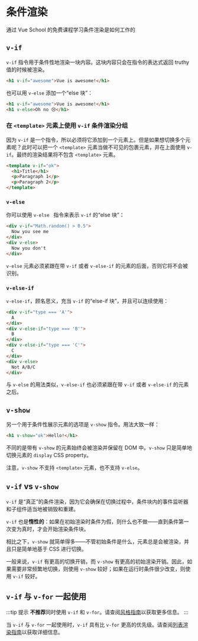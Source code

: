 # 条件渲染

<VideoLesson href="https://vueschool.io/lessons/conditional-rendering-in-vue-3?friend=vuejs" title="在 Vue School 上学习条件渲染是如何工作的">通过 Vue School 的免费课程学习条件渲染是如何工作的</VideoLesson>

## `v-if`

`v-if` 指令用于条件性地渲染一块内容。这块内容只会在指令的表达式返回 truthy 值的时候被渲染。

```html
<h1 v-if="awesome">Vue is awesome!</h1>
```

也可以用 `v-else` 添加一个“else 块”：

```html
<h1 v-if="awesome">Vue is awesome!</h1>
<h1 v-else>Oh no 😢</h1>
```

### 在 `<template>` 元素上使用 `v-if` 条件渲染分组

因为 `v-if` 是一个指令，所以必须将它添加到一个元素上。但是如果想切换多个元素呢？此时可以把一个 `<template>` 元素当做不可见的包裹元素，并在上面使用 `v-if`。最终的渲染结果将不包含 `<template>` 元素。

```html
<template v-if="ok">
  <h1>Title</h1>
  <p>Paragraph 1</p>
  <p>Paragraph 2</p>
</template>
```

### `v-else`

你可以使用 `v-else ` 指令来表示 `v-if` 的“else 块”：

```html
<div v-if="Math.random() > 0.5">
  Now you see me
</div>
<div v-else>
  Now you don't
</div>
```

`v-else` 元素必须紧跟在带 `v-if` 或者 `v-else-if` 的元素的后面，否则它将不会被识别。

### `v-else-if`

`v-else-if`，顾名思义，充当 `v-if` 的“else-if 块”，并且可以连续使用：

```html
<div v-if="type === 'A'">
  A
</div>
<div v-else-if="type === 'B'">
  B
</div>
<div v-else-if="type === 'C'">
  C
</div>
<div v-else>
  Not A/B/C
</div>
```

与 `v-else` 的用法类似，`v-else-if` 也必须紧跟在带 `v-if` 或者 `v-else-if` 的元素之后。

## `v-show`

另一个用于条件性展示元素的选项是 `v-show` 指令。用法大致一样：

```html
<h1 v-show="ok">Hello!</h1>
```

不同的是带有 `v-show` 的元素始终会被渲染并保留在 DOM 中。`v-show` 只是简单地切换元素的 `display` CSS property。

注意，`v-show` 不支持 `<template>` 元素，也不支持 `v-else`。

## `v-if` vs `v-show`

`v-if` 是“真正”的条件渲染，因为它会确保在切换过程中，条件块内的事件监听器和子组件适当地被销毁和重建。

`v-if` 也是**惰性的**：如果在初始渲染时条件为假，则什么也不做——直到条件第一次变为真时，才会开始渲染条件块。

相比之下，`v-show` 就简单得多——不管初始条件是什么，元素总是会被渲染，并且只是简单地基于 CSS 进行切换。

一般来说，`v-if` 有更高的切换开销，而 `v-show` 有更高的初始渲染开销。因此，如果需要非常频繁地切换，则使用 `v-show` 较好；如果在运行时条件很少改变，则使用 `v-if` 较好。

## `v-if` 与 `v-for` 一起使用

:::tip 提示
**不推荐**同时使用 `v-if` 和 `v-for`。请查阅[风格指南](../style-guide/#避免-v-if-和-v-for-一起使用必要)以获取更多信息。
:::

当 `v-if` 与 `v-for` 一起使用时，`v-if` 具有比 `v-for` 更高的优先级。请查阅[列表渲染指南](list.html#v-for-与-v-if-一同使用)以获取详细信息。
